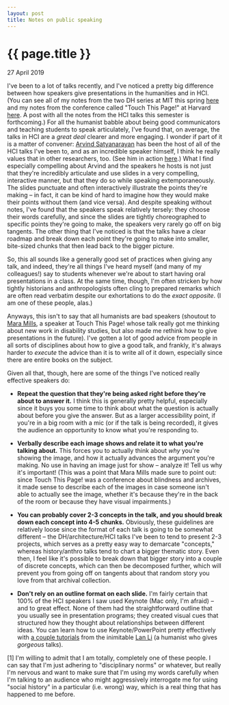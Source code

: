 ```yaml
---
layout: post
title: Notes on public speaking
---
```


{{ page.title }}
================
<p class="meta">27 April 2019</p>

I've been to a lot of talks recently, and I've noticed a pretty big difference between how speakers give presentations in the humanities and in HCI. (You can see all of my notes from the two DH series at MIT this spring [here](https://crystaljjlee.blogspot.com/2019/04/digital-humanities-talks-at-mit-spring.html) and my notes from the conference called "Touch This Page!" at Harvard [here](https://docs.google.com/document/d/1LLhVbwHjYjDiCzcdI299wZ7L8TVY71Dlw0Z9Drvzbzk/edit?usp=sharing). A post with all the notes from the HCI talks this semester is forthcoming.) For all the humanist babble about being good communicators and teaching students to speak articulately, I've found that, on average, the talks in HCI are a _great deal_ clearer and more engaging. I wonder if part of it is a matter of convener: [Arvind Satyanarayan](https://arvindsatya.com/) has been the host of all of the HCI talks I've been to, and as an incredible speaker himself, I think he really values that in other researchers, too. (See him in action [here](https://youtu.be/IalopOvr8o4?t=91).) What I find especially compelling about Arvind and the speakers he hosts is not just that they're incredibly articulate and use slides in a very compelling, interactive manner, but that they do so while speaking extemporaneously. The slides punctuate and often interactively illustrate the points they're making – in fact, it can be kind of hard to imagine how they would make their points without them (and vice versa). And despite speaking without notes, I've found that the speakers speak relatively tersely: they choose their words carefully, and since the slides are tightly choreographed to specific points they're going to make, the speakers very rarely go off on big tangents. The other thing that I've noticed is that the talks have a clear roadmap and break down each point they're going to make into smaller, bite-sized chunks that then lead back to the bigger picture.  
  
So, this all sounds like a generally good set of practices when giving any talk, and indeed, they're all things I've heard myself (and many of my colleagues!) say to students whenever we're about to start having oral presentations in a class. At the same time, though, I'm often stricken by how tightly historians and anthropologists often cling to prepared remarks which are often read verbatim despite our exhortations to do the _exact opposite_. (I am one of these people, alas.)  
  
Anyways, this isn't to say that all humanists are bad speakers (shoutout to [Mara Mills](https://steinhardt.nyu.edu/faculty/Mara_Mills), a speaker at Touch This Page! whose talk really got me thinking about new work in disability studies, but also made me rethink how to give presentations in the future). I've gotten a lot of good advice from people in all sorts of disciplines about how to give a good talk, and frankly, it's always harder to _execute_ the advice than it is to write all of it down, especially since there are entire books on the subject.  
  
Given all that, though, here are some of the things I've noticed really effective speakers do:  
  

-   **Repeat the question that they're being asked right before they're about to answer it.** I think this is generally pretty helpful, especially since it buys you some time to think about what the question is actually about before you give the answer. But as a larger accessibility point, if you're in a big room with a mic (or if the talk is being recorded), it gives the audience an opportunity to know what you're responding to. 

  

-   **Verbally describe each image shows and relate it to what you're talking about.** This forces you to actually think about _why_ you're showing the image, and how it actually advances the argument you're making. No use in having an image just for show – analyze it! Tell us why it's important! (This was a point that Mara Mills made sure to point out: since Touch This Page! was a conference about blindness and archives, it made sense to describe each of the images in case someone isn't able to actually see the image, whether it's because they're in the back of the room or because they have visual impairments.) 

  

-   **You can probably cover 2-3 concepts in the talk, and you should break down each concept into 4-5 chunks.** Obviously, these guidelines are relatively loose since the format of each talk is going to be somewhat different – the DH/architecture/HCI talks I've been to tend to present 2-3 projects, which serves as a pretty easy way to demarcate "concepts," whereas history/anthro talks tend to chart a bigger thematic story. Even then, I feel like it's possible to break down that bigger story into a couple of discrete concepts, which can then be decomposed further, which will prevent you from going off on tangents about that random story you love from that archival collection. 

-   **Don't rely on an outline format on each slide.** I'm fairly certain that 100% of the HCI speakers I saw used Keynote (Mac only, I'm afraid) – and to great effect. None of them had the straightforward outline that you usually see in presentation programs; they created visual cues that structured how they thought about relationships between different ideas. You can learn how to use Keynote/PowerPoint pretty effectively with [a couple tutorials](https://vimeo.com/langeli) from the inimitable [Lan Li](http://lan-a-li.com/about) (a humanist who gives _gorgeous_ talks). 
  
\[1\] I'm willing to admit that I am totally, completely one of these people. I can say that I'm just adhering to "disciplinary norms" or whatever, but really I'm nervous and want to make sure that I'm using my words carefully when I'm talking to an audience who might aggressively interrogate me for using "social history" in a particular (i.e. wrong) way, which is a real thing that has happened to me before.